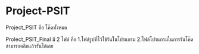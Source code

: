 # Project-PSIT

Project_PSIT คือ โค๊ดทั้งหมด

Prolect_PSIT_Final มี 2 ไฟล์ คือ 1.ไฟล์รูปที่ไว้ใช้รันในโปรแกรม 2.ไฟล์โปรแกรมในการรันโค๊ด สามารถคลิกแล้วรันได้เลย
